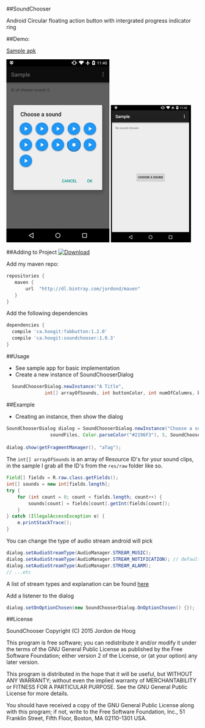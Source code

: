 ##SoundChooser


 Android Circular floating action button with intergrated progress indicator ring

##Demo:

[Sample apk](raw/sample.apk)

![Screen](raw/screen.png)
![Demo](raw/demo.gif)

##Adding to Project
[ ![Download](https://api.bintray.com/packages/jordond/maven/SoundChooser/images/download.svg) ](https://bintray.com/jordond/maven/SoundChooser/_latestVersion)

 Add my maven repo:
 ```groovy
repositories {
    maven {
        url  "http://dl.bintray.com/jordond/maven" 
    }
}
 ```
 
 Add the following dependencies
  ```groovy
dependencies {
    compile 'ca.hoogit:fabbutton:1.2.0'
    compile 'ca.hoogit:soundchooser:1.0.3'
}
 ```

##Usage

-	See sample app for basic implementation
- Create a new instance of SoundChooserDialog
```java
  SoundChooserDialog.newInstance("A Title",
              int[] arrayOfSounds, int buttonColor, int numOfColumns, buttonSize);
```

##Example
- Creating an instance, then show the dialog
```java
SoundChooserDialog dialog = SoundChooserDialog.newInstance("Choose a sound",
                soundFiles, Color.parseColor("#2196F3"), 5, SoundChooserDialog.SIZE_SMALL);
                
dialog.show(getFragmentManager(), "aTag");
```
The `int[] arrayOfSounds` is an array of Resource ID's for your sound clips, in the sample 
I grab all the ID's from the `res/raw` folder like so.
```java
Field[] fields = R.raw.class.getFields();
int[] sounds = new int[fields.length];
try {
    for (int count = 0; count < fields.length; count++) {
        sounds[count] = fields[count].getInt(fields[count]);
    }
} catch (IllegalAccessException e) {
    e.printStackTrace();
}
```

You can change the type of audio stream android will pick
```java
dialog.setAudioStreamType(AudioManager.STREAM_MUSIC);
dialog.setAudioStreamType(AudioManager.STREAM_NOTIFICATION); // default
dialog.setAudioStreamType(AudioManager.STREAM_ALARM);
// ...etc
```
A list of stream types and explanation can be found [here](http://developer.android.com/reference/android/media/AudioManager.html)

Add a listener to the dialog
```java
dialog.setOnOptionChosen(new SoundChooserDialog.OnOptionChosen() {});
```

##License

SoundChooser
Copyright (C) 2015  Jordon de Hoog

This program is free software; you can redistribute it and/or modify
it under the terms of the GNU General Public License as published by
the Free Software Foundation; either version 2 of the License, or
(at your option) any later version.

This program is distributed in the hope that it will be useful,
but WITHOUT ANY WARRANTY; without even the implied warranty of
MERCHANTABILITY or FITNESS FOR A PARTICULAR PURPOSE.  See the
GNU General Public License for more details.

You should have received a copy of the GNU General Public License along
with this program; if not, write to the Free Software Foundation, Inc.,
51 Franklin Street, Fifth Floor, Boston, MA 02110-1301 USA.
